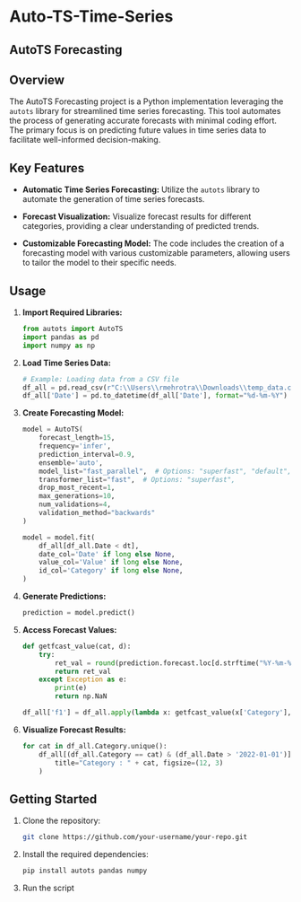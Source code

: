 # Auto-TS-Time-Series
## AutoTS Forecasting

## Overview

The AutoTS Forecasting project is a Python implementation leveraging the `autots` library for streamlined time series forecasting. This tool automates the process of generating accurate forecasts with minimal coding effort. The primary focus is on predicting future values in time series data to facilitate well-informed decision-making.

## Key Features

- **Automatic Time Series Forecasting:** Utilize the `autots` library to automate the generation of time series forecasts.
  
- **Forecast Visualization:** Visualize forecast results for different categories, providing a clear understanding of predicted trends.

- **Customizable Forecasting Model:** The code includes the creation of a forecasting model with various customizable parameters, allowing users to tailor the model to their specific needs.

## Usage

1. **Import Required Libraries:**

    ```python
    from autots import AutoTS
    import pandas as pd
    import numpy as np
    ```

2. **Load Time Series Data:**

    ```python
    # Example: Loading data from a CSV file
    df_all = pd.read_csv(r"C:\\Users\\rmehrotra\\Downloads\\temp_data.csv")
    df_all['Date'] = pd.to_datetime(df_all['Date'], format="%d-%m-%Y")
    ```

3. **Create Forecasting Model:**

    ```python
    model = AutoTS(
        forecast_length=15,
        frequency='infer',
        prediction_interval=0.9,
        ensemble='auto',
        model_list="fast_parallel",  # Options: "superfast", "default", "fast_parallel"
        transformer_list="fast",  # Options: "superfast",
        drop_most_recent=1,
        max_generations=10,
        num_validations=4,
        validation_method="backwards"
    )

    model = model.fit(
        df_all[df_all.Date < dt],
        date_col='Date' if long else None,
        value_col='Value' if long else None,
        id_col='Category' if long else None,
    )
    ```

4. **Generate Predictions:**

    ```python
    prediction = model.predict()
    ```

5. **Access Forecast Values:**

    ```python
    def getfcast_value(cat, d):
        try:
            ret_val = round(prediction.forecast.loc[d.strftime("%Y-%m-%d")][cat], 3)
            return ret_val
        except Exception as e:
            print(e)
            return np.NaN

    df_all['f1'] = df_all.apply(lambda x: getfcast_value(x['Category'], x['Date']) if x['Date'] >= dt else np.NaN, axis=1)
    ```

6. **Visualize Forecast Results:**

    ```python
    for cat in df_all.Category.unique():
        df_all[(df_all.Category == cat) & (df_all.Date > '2022-01-01')].set_index('Date').drop('Category', axis=1).plot(
            title="Category : " + cat, figsize=(12, 3)
        )
    ```

## Getting Started

1. Clone the repository:

   ```bash
   git clone https://github.com/your-username/your-repo.git

2. Install the required dependencies:
    ```bash
   pip install autots pandas numpy
3. Run the script

